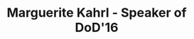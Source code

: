 ---
layout: speaker

title: "Marguerite Kahrl - Speaker of DoD'16"
speakername: "Marguerite Kahrl"
speakerimage: "kahrl"
speakeraffiliation: "Artist and designer, with a focus on social and environmental issues"
speakerbio: "Nata nel 1966 a Beverly, Massachusetts (USA); vive e lavora a Ivrea dal 2002.
Artista e designer, ha vent’anni di esperienza nell’ambito del design, applicato ai principi della filosofia della Permacultura, legata a progetti artistici in ambito sociale e ambientale. Con le sue sculture stimola l’impegno sociale, ma con un approccio ludico, con la manipolazione di simboli, metafore e differenti media. 
Il suo lavoro è stato esposto in mostre internazionali,‘Piccole Invasioni Malthusiane’, Villa Croce, Genova e ‘Wild Energies’, PAV, Torino 2016, ‘Savages’ Ningbo in China e a Torino, 2014. ‘Seeds of Winterslag (SOW)’, Manifesta 9, Genk, Belgio, 2012, ‘Common Ground: Projects for the Lagoon’, alla Fondazione Bevilacqua La Masa, Venezia, 2010, the Museum of Contemporary Art, Tucson, Arizona, 2010, Boulder Museum of Contemporary Art, Colorado, 2007 e ‘Disegni’ alla Fondazione Sandretto Re Rebaudengo, Torino, 2004.
Tra i premi e le residenze: Joan Mitchell Foundation Grant, residenza al Santa Fe Art Institute e il Sue and John Diekman Fellowship per il Djerassi Resident Artists Program in California. Il suo lavoro è stato selezionato per una acquisizione alla Galleria d’Arte Moderna di Torino."


speakerportfolio: 
  - link: "http://www.kahrl.com/"
    title: "kahrl.com"

talktitle: "Con MOI"
talkabstract: "A project I am presently working on is Con MOI, an informal group of Italian and migrant citizens who practice real solidarity, strengthening social and human bonds through sharing food, time and mutual attention. We practice recovery and redistribution of surplus food that can no longer be sold, without any exchange of money. We are defining a new way of considering the community and turn to retailers, markets, medium and large retail facilities, restaurants, communities and individuals to collect food surpluses and redistribute the territory.
Con MOI evolved out of a collaboration between myself and Marjetica Potrč for PAV Parco Arte Vivente, in Torino, Italy. Our intention was to develop new resilient connections around the Experimental Centre for Contemporary Art and park with a process-oriented study of urban ecology that employed permaculture and deep ecology to reimagine the existing community, one which has experienced upheaval, isolation and depression. After carefully reviewing various ideas, difficulties, analyses, and problems connected with proposed locations, we selected Ex Moi as the site for our onsite project. Since then we have been on an adventure to build a prototype of democratic exchange with food sharing as the catalyst.
The buildings known as Ex Moi were constructed as part of Turin’s Olympic Village, which was abandoned after the 2006 Winter Olympics. In 2013, four of these buildings were occupied by refugees from North and Central Africa. The squat has since grown rapidly, from 750 occupants this summer to 1,050 currently. The squatter community is self-governed and has a number of pop-up shops, including a tailor, a barber, a grocery, a restaurant and a school run by volunteers. The people who live here, however, are excluded from social services, a situation that polarizes the opinions of neighbors and politicians alike.
Using a sustainable timeline as a tool, we are now formalizing the operational aspects of the Con Moi network. The end result should be food security for the refugees, visibility and political integration, a stronger sense of community, and new and more effective capabilities. But we face many obstacles and challenges, such as contending with the judgmental space of asking for food as an outsider. "

books:
  - title: "Coming Back to Life: The Updated Guide to 'The Work That Reconnects'"
    author: "Joanna Macy, Molly Brown, Foreword by Matthew Fox"

  - title: "Undermining - A Wild Ride Through Land Use, Politics, and Art in the Changing West"
    author: "Lucy R. Lippard"

  - title: "Thoughtless Acts?: Observations on Intuitive Design Hardcover"
    author: "Jane Fulton Suri (Author), Ideo (Author)"


---